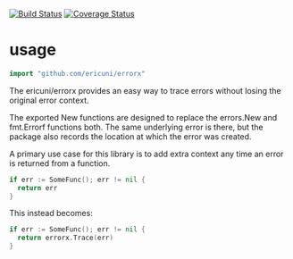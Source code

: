 [![Build Status](https://github.com/ericuni/errorx/actions/workflows/go.yml/badge.svg)](https://github.com/ericuni/errorx/actions/workflows/go.yml)
[![Coverage Status](https://coveralls.io/repos/github/ericuni/errorx/badge.svg?branch=master)](https://coveralls.io/github/ericuni/errorx?branch=master)

# usage
```go
import "github.com/ericuni/errorx"
```

The ericuni/errorx provides an easy way to trace errors without losing the original error context.

The exported New functions are designed to replace the errors.New and fmt.Errorf functions both. The same underlying
error is there, but the package also records the location at which the error was created.

A primary use case for this library is to add extra context any time an error is returned from a function.
```go
if err := SomeFunc(); err != nil {
  return err
}
```
This instead becomes:
```go
if err := SomeFunc(); err != nil {
  return errorx.Trace(err)
}
```

